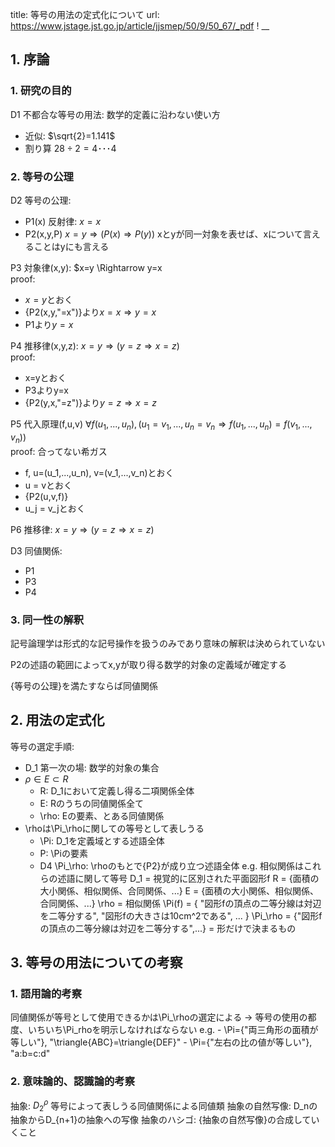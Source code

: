 title: 等号の用法の定式化について
url: https://www.jstage.jst.go.jp/article/jjsmep/50/9/50_67/_pdf
! __
## 1. 序論  
### 1. 研究の目的  
D1 不都合な等号の用法: 数学的定義に沿わない使い方
- 近似: $\sqrt{2}=1.141$
- 割り算 $28 \div 2=4･･･4$

### 2. 等号の公理
D2 等号の公理: 
- P1(x) 反射律: $x=x$
- P2(x,y,P) $x=y \Rightarrow (P(x) \Rightarrow P(y))$
  xとyが同一対象を表せば、xについて言えることはyにも言える

P3 対象律(x,y): $x=y \Rightarrow y=x  
  proof:  
  - $x=y$とおく
  - {P2(x,y,"=x")}より$x=x \Rightarrow y=x$
  - P1より$y=x$

P4 推移律(x,y,z): $x=y \Rightarrow (y=z \Rightarrow x=z)$  
  proof:
  - x=yとおく
  - P3よりy=x
  - {P2(y,x,"=z")}より$y=z \Rightarrow x=z$

P5 代入原理(f,u,v) $\forall{f(u_1,...,u_n),(u_1 =v_1,...,u_n=v_n \Rightarrow f(u_1,...,u_n)=f(v_1,...,v_n))}$  
  proof: 合ってない希ガス
  - f, u=(u_1,...,u_n), v=(v_1,...,v_n)とおく
  - u = vとおく
  - {P2(u,v,f)}
  - u_j = v_jとおく


P6 推移律: $x=y \Rightarrow (y=z \Rightarrow x=z)$

D3 同値関係:
- P1
- P3
- P4
  
### 3. 同一性の解釈

記号論理学は形式的な記号操作を扱うのみであり意味の解釈は決められていない

P2の述語の範囲によってx,yが取り得る数学的対象の定義域が確定する



{等号の公理}を満たすならば同値関係

## 2. 用法の定式化
等号の選定手順:
  - D_1 第一次の場: 数学的対象の集合
  - $\rho \in E \subset R$
    - R: D_1において定義し得る二項関係全体
    - E: Rのうちの同値関係全て
    - \rho: Eの要素、とある同値関係
  - \rhoは\Pi_\rhoに関しての等号として表しうる
    - \Pi: D_1を定義域とする述語全体
    - P: \Piの要素
    - D4 \Pi_\rho: \rhoのもとで{P2}が成り立つ述語全体
  e.g. 相似関係はこれらの述語に関して等号
    D_1 = 視覚的に区別された平面図形f
    R = {面積の大小関係、相似関係、合同関係、...}
    E = {面積の大小関係、相似関係、合同関係、...}
    \rho = 相似関係
    \Pi(f) = {
      "図形fの頂点の二等分線は対辺を二等分する",
      "図形fの大きさは10cm^2である",
      ...
    }
    \Pi_\rho = {"図形fの頂点の二等分線は対辺を二等分する",...} = 形だけで決まるもの
      


## 3. 等号の用法についての考察
### 1. 語用論的考察
同値関係が等号として使用できるかは\Pi_\rhoの選定による
 -> 等号の使用の都度、いちいち\Pi_rhoを明示しなければならない
    e.g. 
      - \Pi={"両三角形の面積が等しい"}, "\triangle{ABC}=\triangle{DEF}"
      - \Pi={"左右の比の値が等しい"}, "a:b=c:d"

### 2. 意味論的、認識論的考察
抽象: $D_2^{\rho}$ 等号によって表しうる同値関係による同値類
抽象の自然写像: D_nの抽象からD_{n+1}の抽象への写像
抽象のハシゴ: {抽象の自然写像}の合成していくこと

